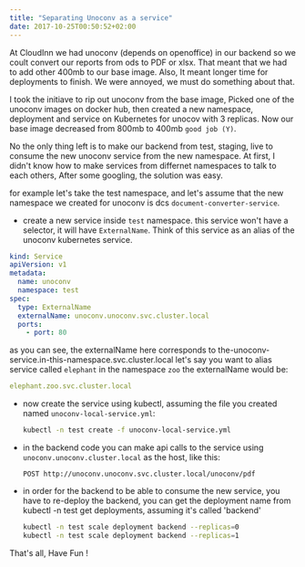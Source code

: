 ```yaml
---
title: "Separating Unoconv as a service"
date: 2017-10-25T00:50:52+02:00
---
```


At CloudInn we had unoconv (depends on openoffice) in our backend so we
coult convert our reports from ods to PDF or xlsx. That meant that
we had to add other 400mb to our base image. Also, It meant longer time
for deployments to finish. We were annoyed, we must do something about that.

I took the initiave to rip out unoconv from the base image,
Picked one of the unoconv images on docker hub, then created a new
namespace, deployment and service on Kubernetes for unocov with 3 replicas.
Now our base image decreased from 800mb to 400mb `good job (Y)`.

No the only thing left is to make our backend from test, staging, live
to consume the new unoconv service from the new namespace. At first,
I didn't know how to make services from differnet namespaces to talk
to each others, After some googling, the solution was easy.

for example let's take the test namespace, and let's assume that the new
namespace we created for unoconv is dcs `document-converter-service`.

 - create a new service inside `test` namespace. this service won't have
  a selector, it will have `ExternalName`. Think of this service as an alias
  of the unoconv kubernetes service.

  ```yml
  kind: Service
  apiVersion: v1
  metadata:
    name: unoconv
    namespace: test
  spec:
	type: ExternalName
	externalName: unoconv.unoconv.svc.cluster.local
	ports:
	  - port: 80
   ```

   as you can see, the externalName here corresponds to the-unoconv-service.in-this-namespace.svc.cluster.local
	let's say you want to alias service called `elephant` in the namespace `zoo` the externalName would be:

   ```yml
   elephant.zoo.svc.cluster.local
   ```

 - now create the service using kubectl, assuming the file you created named `unoconv-local-service.yml`:

   ```bash
   kubectl -n test create -f unoconv-local-service.yml
   ```

 - in the backend code you can make api calls to the service using `unoconv.unoconv.cluster.local` as the host, like this:

   ```
   POST http://unoconv.unoconv.svc.cluster.local/unoconv/pdf
   ```

 - in order for the backend to be able to consume the new service, you have to re-deploy the backend, you can get
   the deployment name from kubectl -n test get deployments, assuming it's called 'backend'

   ```bash
   kubectl -n test scale deployment backend --replicas=0
   kubectl -n test scale deployment backend --replicas=1
   ```

That's all, Have Fun !
